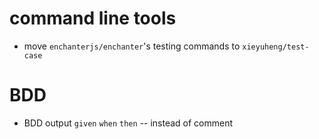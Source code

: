 # command line tools

- move `enchanterjs/enchanter`'s testing commands to `xieyuheng/test-case`

# BDD

- BDD output `given` `when` `then` -- instead of comment
